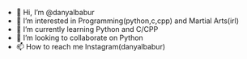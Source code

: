- 👋 Hi, I’m @danyalbabur
- 👀 I’m interested in Programming(python,c,cpp) and Martial Arts(irl)
- 🌱 I’m currently learning Python and C/CPP
- 💞️ I’m looking to collaborate on Python
- 📫 How to reach me Instagram(danyalbabur)

<!---
danyalbabur/danyalbabur is a ✨ special ✨ repository because its `README.md` (this file) appears on your GitHub profile.
You can click the Preview link to take a look at your changes.
--->
